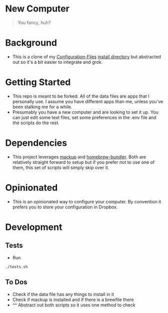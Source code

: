 New Computer
==================
> You fancy, huh?

# Background
* This is a clone of my [Configuration-Files](https://github.com/khaliqgant/Configuration-Files)
[install directory](https://github.com/khaliqgant/Configuration-Files/tree/master/install)
but abstracted out so it's a bit easier to integrate and grok.

# Getting Started
* This repo is meant to be forked. All of the data files are apps that I personally
use. I assume you have different apps than me, unless you've been stalking me
for a while.
* Presumably you have a new computer and are looking to set it up. You can just edit some
text files, set some preferences in the .env file and the scripts do the rest.

# Dependencies
* This project leverages [mackup](https://github.com/lra/mackup) and 
[homebrew-bundler](https://github.com/Homebrew/homebrew-bundle). Both are 
relatively straight forward to setup but if you prefer not to use one of them,
this set of scripts will simply skip over it.

# Opinionated
* This is an opinionated way to configure your computer. By convention it 
prefers you to store your configuration in Dropbox.

# Development
## Tests
* Run 
```
./tests.sh
```

## To Dos
* Check if the data file has any things to install in it
* Check if mackup is installed and if there is a brewfile there
* ^^ Abstract out both scripts so it uses one method to check
